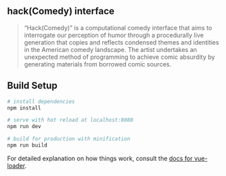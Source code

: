 ## hack(Comedy) interface

> “Hack(Comedy)” is a computational comedy interface that aims to interrogate our perception of humor through a procedurally live generation that copies and reflects condensed themes and identities in the American comedy landscape. The artist undertakes an unexpected method of programming to achieve comic absurdity by generating materials from borrowed comic sources.

## Build Setup

``` bash
# install dependencies
npm install

# serve with hot reload at localhost:8080
npm run dev

# build for production with minification
npm run build
```

For detailed explanation on how things work, consult the [docs for vue-loader](http://vuejs.github.io/vue-loader).
